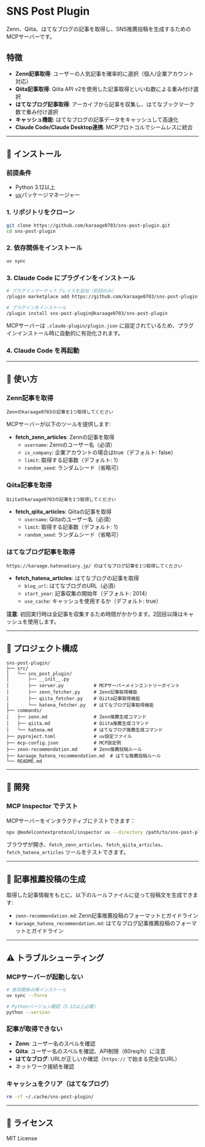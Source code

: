 # SNS Post Plugin

Zenn、Qiita、はてなブログの記事を取得し、SNS推薦投稿を生成するためのMCPサーバーです。

## 特徴

- **Zenn記事取得**: ユーザーの人気記事を確率的に選択（個人/企業アカウント対応）
- **Qiita記事取得**: Qiita API v2を使用した記事取得といいね数による重み付け選択
- **はてなブログ記事取得**: アーカイブから記事を収集し、はてなブックマーク数で重み付け選択
- **キャッシュ機能**: はてなブログの記事データをキャッシュして高速化
- **Claude Code/Claude Desktop連携**: MCPプロトコルでシームレスに統合

---

## 🚀 インストール

### 前提条件

- Python 3.12以上
- [uv](https://github.com/astral-sh/uv)パッケージマネージャー

### 1. リポジトリをクローン

```bash
git clone https://github.com/karaage0703/sns-post-plugin.git
cd sns-post-plugin
```

### 2. 依存関係をインストール

```bash
uv sync
```

### 3. Claude Code にプラグインをインストール

```bash
# プラグインマーケットプレイスを追加（初回のみ）
/plugin marketplace add https://github.com/karaage0703/sns-post-plugin

# プラグインをインストール
/plugin install sns-post-plugin@karaage0703/sns-post-plugin
```

MCPサーバーは `.claude-plugin/plugin.json` に設定されているため、プラグインインストール時に自動的に有効化されます。

### 4. Claude Code を再起動

---

## 📖 使い方

### Zenn記事を取得

```
Zennのkaraage0703の記事を1つ取得してください
```

MCPサーバーが以下のツールを提供します:

- **fetch_zenn_articles**: Zennの記事を取得
  - `username`: Zennのユーザー名（必須）
  - `is_company`: 企業アカウントの場合はtrue（デフォルト: false）
  - `limit`: 取得する記事数（デフォルト: 1）
  - `random_seed`: ランダムシード（省略可）

### Qiita記事を取得

```
Qiitaのkaraage0703の記事を1つ取得してください
```

- **fetch_qiita_articles**: Qiitaの記事を取得
  - `username`: Qiitaのユーザー名（必須）
  - `limit`: 取得する記事数（デフォルト: 1）
  - `random_seed`: ランダムシード（省略可）

### はてなブログ記事を取得

```
https://karaage.hatenadiary.jp/ のはてなブログ記事を1つ取得してください
```

- **fetch_hatena_articles**: はてなブログの記事を取得
  - `blog_url`: はてなブログのURL（必須）
  - `start_year`: 記事収集の開始年（デフォルト: 2014）
  - `use_cache`: キャッシュを使用するか（デフォルト: true）

**注意**: 初回実行時は全記事を収集するため時間がかかります。2回目以降はキャッシュを使用します。

---

## 📁 プロジェクト構成

```
sns-post-plugin/
├── src/
│   └── sns_post_plugin/
│       ├── __init__.py
│       ├── server.py           # MCPサーバーメインエントリーポイント
│       ├── zenn_fetcher.py     # Zenn記事取得機能
│       ├── qiita_fetcher.py    # Qiita記事取得機能
│       └── hatena_fetcher.py   # はてなブログ記事取得機能
├── commands/
│   ├── zenn.md                 # Zenn推薦生成コマンド
│   ├── qiita.md                # Qiita推薦生成コマンド
│   └── hatena.md               # はてなブログ推薦生成コマンド
├── pyproject.toml              # uv設定ファイル
├── mcp-config.json             # MCP設定例
├── zenn-recommendation.md      # Zenn推薦投稿ルール
├── karaage_hatena_recommendation.md  # はてな推薦投稿ルール
└── README.md
```

---

## 🔧 開発

### MCP Inspector でテスト

MCPサーバーをインタラクティブにテストできます：

```bash
npx @modelcontextprotocol/inspector uv --directory /path/to/sns-post-plugin run sns-post-plugin
```

ブラウザが開き、`fetch_zenn_articles`、`fetch_qiita_articles`、`fetch_hatena_articles` ツールをテストできます。

---

## 📝 記事推薦投稿の生成

取得した記事情報をもとに、以下のルールファイルに従って投稿文を生成できます:

- `zenn-recommendation.md`: Zenn記事推薦投稿のフォーマットとガイドライン
- `karaage_hatena_recommendation.md`: はてなブログ記事推薦投稿のフォーマットとガイドライン

---

## ⚠️ トラブルシューティング

### MCPサーバーが起動しない

```bash
# 依存関係の再インストール
uv sync --force

# Pythonバージョン確認（3.12以上必要）
python --version
```

### 記事が取得できない

- **Zenn**: ユーザー名のスペルを確認
- **Qiita**: ユーザー名のスペルを確認、API制限（60req/h）に注意
- **はてなブログ**: URLが正しいか確認（`https://` で始まる完全なURL）
- ネットワーク接続を確認

### キャッシュをクリア（はてなブログ）

```bash
rm -rf ~/.cache/sns-post-plugin/
```

---

## 📄 ライセンス

MIT License
